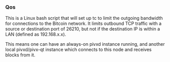 ### Qos ###

This is a Linux bash script that will set up tc to limit the outgoing bandwidth for connections to the Bitcoin network. It limits outbound TCP traffic with a source or destination port of 26210, but not if the destination IP is within a LAN (defined as 192.168.x.x).

This means one can have an always-on pivxd instance running, and another local pivxd/pivx-qt instance which connects to this node and receives blocks from it.
